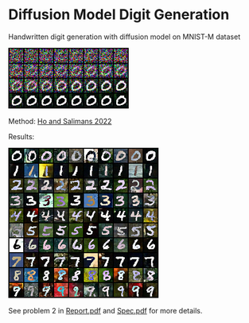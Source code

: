# Diffusion Model Digit Generation

Handwritten digit generation with diffusion model on MNIST-M dataset

![diffusion](plot/first_sample_progress.png)

Method: [Ho and Salimans 2022](https://arxiv.org/abs/2207.12598)

Results:

![digit](plot/100_samples.png)

See problem 2 in [Report.pdf](./Report.pdf) and [Spec.pdf](Spec.pdf) for more details.
